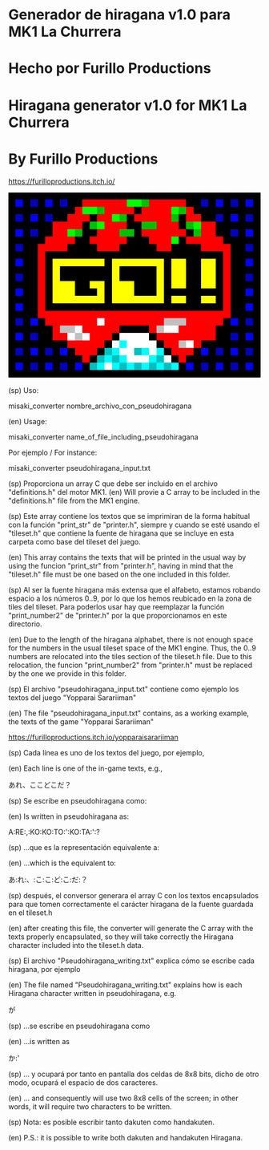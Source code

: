 # Generador de hiragana v1.0 para MK1 La Churrera
# Hecho por Furillo Productions

# Hiragana generator v1.0 for MK1 La Churrera
# By Furillo Productions

https://furilloproductions.itch.io/

![alt text](https://raw.githubusercontent.com/Iadvd/RetrocomputingZXSpectrum/master/GameExamples/MisakiDemo/MisakiDemoSticker.png)

(sp) Uso:

misaki_converter nombre_archivo_con_pseudohiragana

(en) Usage:

misaki_converter name_of_file_including_pseudohiragana

Por ejemplo / For instance: 

misaki_converter pseudohiragana_input.txt

(sp) Proporciona un array C que debe ser incluido en el archivo "definitions.h" del motor MK1.
(en) Will provie a C array to be included in the "definitions.h" file from the MK1 engine.

(sp) Este array contiene los textos que se imprimiran de la forma habitual con la función "print_str" de "printer.h", siempre y cuando 
se esté usando el "tileset.h" que contiene la fuente de hiragana que se incluye en esta carpeta como base del tileset del juego.

(en) This array contains the texts that will be printed in the usual way by using the funcion "print_str" from "printer.h", having in mind
that the "tileset.h" file must be one based on the one included in this folder. 

(sp) Al ser la fuente hiragana más extensa que el alfabeto, estamos robando espacio a los números 0..9, por lo que los hemos reubicado en la zona de tiles del tileset. Para poderlos usar hay que reemplazar la función "print_number2" de "printer.h" por la que proporcionamos en este directorio.

(en) Due to the length of the hiragana alphabet, there is not enough space for the numbers in the usual tileset space of the MK1 engine. Thus, 
the 0..9 numbers are relocated into the tiles section of the tileset.h file. Due to this relocation, the funcion "print_number2" from "printer.h" must be replaced by the one we provide in this folder.

(sp) El archivo "pseudohiragana_input.txt" contiene como ejemplo los textos del juego "Yopparai Sarariiman" 

(en) The file "pseudohiragana_input.txt" contains, as a working example, the texts of the game "Yopparai Sarariiman"  

https://furilloproductions.itch.io/yopparaisarariiman

(sp) Cada línea es uno de los textos del juego, por ejemplo,

(en) Each line is one of the in-game texts, e.g.,

あれ、ここどこだ？

(sp) Se escribe en pseudohiragana como:

(en) Is written in pseudohiragana as:

A:RE:,:KO:KO:TO:':KO:TA:':?

(sp) ...que es la representación equivalente a:

(en) ...which is the equivalent to:

あ:れ:、:こ:こ:ど:こ:だ:？

(sp) después, el conversor generara el array C con los textos encapsulados para que tomen correctamente el carácter hiragana de la fuente guardada en el tileset.h

(en) after creating this file, the converter will generate the C array with the texts properly encapsulated, so they will take correctly the Hiragana character included into the tileset.h data.

(sp) El archivo "Pseudohiragana_writing.txt" explica cómo se escribe cada hiragana, por ejemplo 

(en) The file named "Pseudohiragana_writing.txt" explains how is each Hiragana character written in pseudohiragana, e.g.

が 

(sp) ...se escribe en pseudohiragana como 

(en) ...is written as

か:'

(sp) ... y ocupará por tanto en pantalla dos celdas de 8x8 bits, dicho de otro modo, ocupará el espacio de dos caracteres.

(en) ... and consequently will use two 8x8 cells of the screen; in other words, it will require two characters to be written.

(sp) Nota: es posible escribir tanto dakuten como handakuten.

(en) P.S.: it is possible to write both dakuten and handakuten Hiragana.
